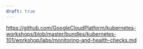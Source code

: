 ```yaml
---
draft: true
---
```


https://github.com/GoogleCloudPlatform/kubernetes-workshops/blob/master/bundles/kubernetes-101/workshop/labs/monitoring-and-health-checks.md
